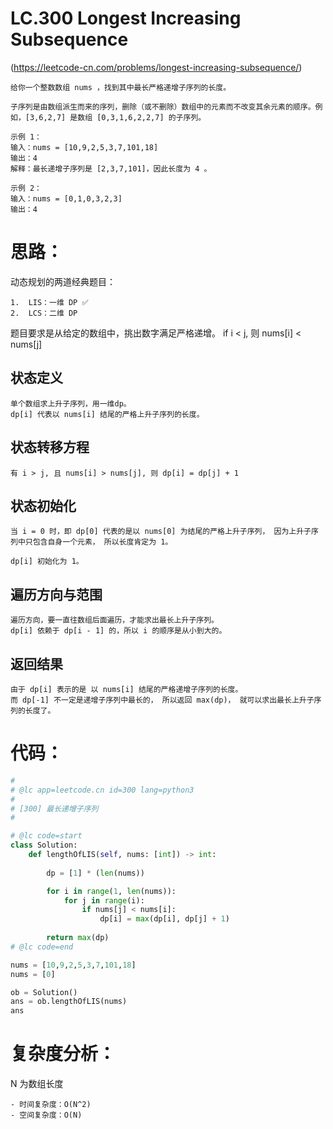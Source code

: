 LC.300 Longest Increasing Subsequence
====

(https://leetcode-cn.com/problems/longest-increasing-subsequence/)

    给你一个整数数组 nums ，找到其中最长严格递增子序列的长度。

    子序列是由数组派生而来的序列，删除（或不删除）数组中的元素而不改变其余元素的顺序。例如，[3,6,2,7] 是数组 [0,3,1,6,2,2,7] 的子序列。

    示例 1：
    输入：nums = [10,9,2,5,3,7,101,18]
    输出：4
    解释：最长递增子序列是 [2,3,7,101]，因此长度为 4 。

    示例 2：
    输入：nums = [0,1,0,3,2,3]
    输出：4

思路：
====

动态规划的两道经典题目：

    1.  LIS：一维 DP ✅
    2.  LCS：二维 DP

题目要求是从给定的数组中，挑出数字满足严格递增。
    if i < j, 则 nums[i] < nums[j]

## 状态定义
    单个数组求上升子序列，用一维dp。
    dp[i] 代表以 nums[i] 结尾的严格上升子序列的长度。

## 状态转移方程
    有 i > j, 且 nums[i] > nums[j], 则 dp[i] = dp[j] + 1

## 状态初始化
    当 i = 0 时，即 dp[0] 代表的是以 nums[0] 为结尾的严格上升子序列， 因为上升子序列中只包含自身一个元素， 所以长度肯定为 1。

    dp[i] 初始化为 1。

## 遍历方向与范围
    遍历方向，要一直往数组后面遍历，才能求出最长上升子序列。
    dp[i] 依赖于 dp[i - 1] 的，所以 i 的顺序是从小到大的。

## 返回结果
    由于 dp[i] 表示的是 以 nums[i] 结尾的严格递增子序列的长度。
    而 dp[-1] 不一定是递增子序列中最长的， 所以返回 max(dp)， 就可以求出最长上升子序列的长度了。

代码：
====

```python
#
# @lc app=leetcode.cn id=300 lang=python3
#
# [300] 最长递增子序列
#

# @lc code=start
class Solution:
    def lengthOfLIS(self, nums: [int]) -> int:
        
        dp = [1] * (len(nums))

        for i in range(1, len(nums)):
            for j in range(i):
                if nums[j] < nums[i]:
                    dp[i] = max(dp[i], dp[j] + 1)
        
        return max(dp)
# @lc code=end

nums = [10,9,2,5,3,7,101,18]
nums = [0]

ob = Solution()
ans = ob.lengthOfLIS(nums)
ans
```

复杂度分析：
====
N 为数组长度

    - 时间复杂度：O(N^2)
    - 空间复杂度：O(N)
